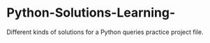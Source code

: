 # Python-Solutions-Learning-
 Different kinds of solutions for a Python queries practice project file.
